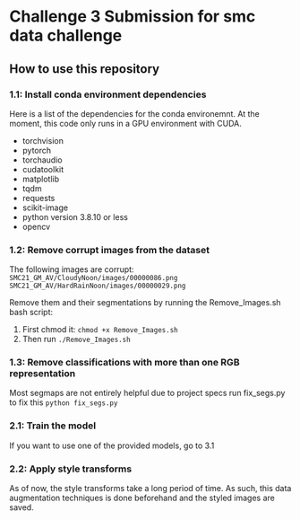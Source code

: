# Challenge 3 Submission for smc data challenge

## How to use this repository

### 1.1: Install conda environment dependencies
Here is a list of the dependencies for the conda environemnt. At the moment, this code only runs in a GPU environment with CUDA.
  - torchvision
  - pytorch
  - torchaudio
  - cudatoolkit
  - matplotlib
  - tqdm
  - requests
  - scikit-image
  - python version 3.8.10 or less
  - opencv

### 1.2: Remove corrupt images from the dataset
The following images are corrupt:
```SMC21_GM_AV/CloudyNoon/images/00000086.png```
```SMC21_GM_AV/HardRainNoon/images/00000029.png```

Remove them and their segmentations by running the Remove_Images.sh bash script:
1) First chmod it:
`chmod +x Remove_Images.sh`
2) Then run 
`./Remove_Images.sh`

### 1.3: Remove classifications with more than one RGB representation
Most segmaps are not entirely helpful due to project specs run fix_segs.py to fix this
```python fix_segs.py```

### 2.1: Train the model
If you want to use one of the provided models, go to 3.1

### 2.2: Apply style transforms
As of now, the style transforms take a long period of time. As such, this data augmentation techniques is done beforehand and the styled images are saved.

